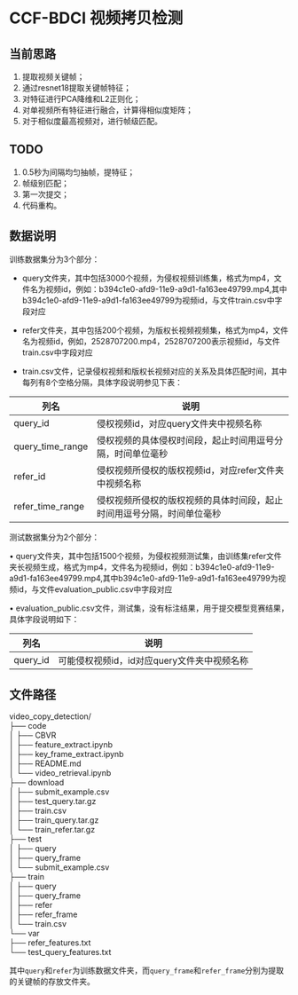 # CCF-BDCI 视频拷贝检测

## 当前思路
1. 提取视频关键帧；
2. 通过resnet18提取关键帧特征；
3. 对特征进行PCA降维和L2正则化；
4. 对单视频所有特征进行融合，计算得相似度矩阵；
5. 对于相似度最高视频对，进行帧级匹配。

## TODO

1. 0.5秒为间隔均匀抽帧，提特征；
2. 帧级别匹配；
3. 第一次提交；
4. 代码重构。

## 数据说明

训练数据集分为3个部分：

* query文件夹，其中包括3000个视频，为侵权视频训练集，格式为mp4，文件名为视频id，例如：b394c1e0-afd9-11e9-a9d1-fa163ee49799.mp4,其中b394c1e0-afd9-11e9-a9d1-fa163ee49799为视频id，与文件train.csv中字段对应

* refer文件夹，其中包括200个视频，为版权长视频视频集，格式为mp4，文件名为视频id，例如，2528707200.mp4，2528707200表示视频id，与文件train.csv中字段对应

* train.csv文件，记录侵权视频和版权长视频对应的关系及具体匹配时间，其中每列有8个空格分隔，具体字段说明参见下表：

| 列名             | 说明                                                         |
| ---------------- | ------------------------------------------------------------ |
| query_id         | 侵权视频id，对应query文件夹中视频名称                        |
| query_time_range | 侵权视频的具体侵权时间段，起止时间用逗号分隔，时间单位毫秒   |
| refer_id         | 侵权视频所侵权的版权视频id，对应refer文件夹中视频名称        |
| refer_time_range | 侵权视频所侵权的版权视频的具体时间段，起止时间用逗号分隔，时间单位毫秒 |

测试数据集分为2个部分：

• query文件夹，其中包括1500个视频，为侵权视频测试集，由训练集refer文件夹长视频生成，格式为mp4，文件名为视频id，例如：b394c1e0-afd9-11e9-a9d1-fa163ee49799.mp4,其中b394c1e0-afd9-11e9-a9d1-fa163ee49799为视频id，与文件evaluation_public.csv中字段对应

• evaluation_public.csv文件，测试集，没有标注结果，用于提交模型竞赛结果，具体字段说明如下：

| 列名     | 说明                                        |
| -------- | ------------------------------------------- |
| query_id | 可能侵权视频id，id对应query文件夹中视频名称 |

## 文件路径

video_copy_detection/  
├── code  
│   ├── CBVR  
│   ├── feature_extract.ipynb  
│   ├── key_frame_extract.ipynb  
│   ├── README.md  
│   └── video_retrieval.ipynb  
├── download  
│   ├── submit_example.csv  
│   ├── test_query.tar.gz  
│   ├── train.csv  
│   ├── train_query.tar.gz  
│   └── train_refer.tar.gz  
├── test  
│   ├── query  
│   ├── query_frame  
│   └── submit_example.csv  
├── train  
│   ├── query  
│   ├── query_frame  
│   ├── refer  
│   ├── refer_frame  
│   └── train.csv  
└── var  
    ├── refer_features.txt  
    └── test_query_features.txt  

其中`query`和`refer`为训练数据文件夹，而`query_frame`和`refer_frame`分别为提取的关键帧的存放文件夹。